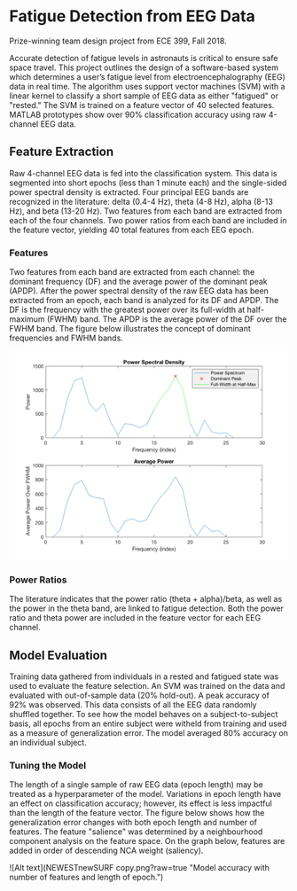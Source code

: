 # Fatigue Detection from EEG Data
Prize-winning team design project from ECE 399, Fall 2018.

Accurate detection of fatigue levels in astronauts is critical to ensure safe space travel. This project outlines the design of a software-based system which determines a user’s fatigue level from electroencephalography (EEG) data in real time. The algorithm uses support vector machines (SVM) with a linear kernel to classify a short sample of EEG data as either "fatigued" or "rested." The SVM is trained on a feature vector of 40 selected features. MATLAB prototypes show over 90% classification accuracy using raw 4-channel EEG data.

## Feature Extraction
Raw 4-channel EEG data is fed into the classification system. This data is segmented into short epochs (less than 1 minute each) and the single-sided power spectral density is extracted. Four principal EEG bands are recognized in the literature: delta (0.4-4 Hz), theta (4-8 Hz), alpha (8-13 Hz), and beta (13-20 Hz). Two features from each band are extracted from each of the four channels. Two power ratios from each band are included in the feature vector, yielding 40 total features from each EEG epoch.

### Features
Two features from each band are extracted from each channel: the dominant frequency (DF) and the average power of the dominant peak (APDP). After the power spectral density of the raw EEG data has been extracted from an epoch, each band is analyzed for its DF and APDP. The DF is the frequency with the greatest power over its full-width at half-maximum (FWHM) band. The APDP is the average power of the DF over the FWHM band. The figure below illustrates the concept of dominant frequencies and FWHM bands.

![Alt text](DFAPDP.png?raw=true "DF and APDP Visualized.")

### Power Ratios
The literature indicates that the power ratio (theta + alpha)/beta, as well as the power in the theta band, are linked to fatigue detection. Both the power ratio and theta power are included in the feature vector for each EEG channel.

## Model Evaluation
Training data gathered from individuals in a rested and fatigued state was used to evaluate the feature selection. An SVM was trained on the data and evaluated with out-of-sample data (20% hold-out). A peak accuracy of 92% was observed. This data consists of all the EEG data randomly shuffled together. To see how the model behaves on a subject-to-subject basis, all epochs from an entire subject were witheld from training and used as a measure of generalization error. The model averaged 80% accuracy on an individual subject.

### Tuning the Model
The length of a single sample of raw EEG data (epoch length) may be treated as a hyperparameter of the model. Variations in epoch length have an effect on classification accuracy; however, its effect is less impactful than the length of the feature vector. The figure below shows how the generalization error changes with both epoch length and number of features. The feature "salience" was determined by a neighbourhood component analysis on the feature space. On the graph below, features are added in order of descending NCA weight (saliency).


![Alt text](NEWESTnewSURF copy.png?raw=true "Model accuracy with number of features and length of epoch.")
